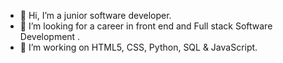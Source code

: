 - 👋 Hi, I’m a junior software developer.
- 👀 I’m looking for a career in front end and Full stack Software Development .
- 🌱 I’m working on HTML5, CSS, Python, SQL & JavaScript.

<!---
goldfishdolphin/goldfishdolphin is a ✨ special ✨ repository because its `README.md` (this file) appears on your GitHub profile.
You can click the Preview link to take a look at your changes.
--->
